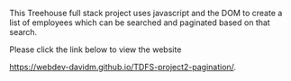 This Treehouse full stack project uses javascript and the DOM to create a list of employees which can be searched and paginated based on that search.

Please click the link below to view the website

https://webdev-davidm.github.io/TDFS-project2-pagination/.
